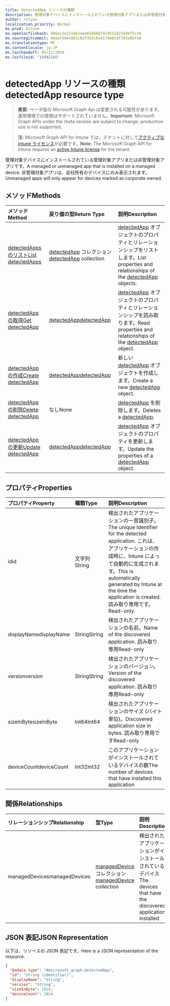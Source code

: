 ```yaml
---
title: detectedApp リソースの種類
description: 管理対象デバイスにインストールされている管理対象アプリまたは非管理対象アプリです。 非管理対象アプリは、会社所有のデバイスにのみ表示されます。
author: rolyon
localization_priority: Normal
ms.prod: Intune
ms.openlocfilehash: db6ec2e211de14ee65d66874c8512423d4bf5c34
ms.sourcegitcommit: 94aaf594c881c02f353c6a417460cdf783a0bfe0
ms.translationtype: MT
ms.contentlocale: ja-JP
ms.lasthandoff: 05/11/2019
ms.locfileid: "33942165"
---
```

# <a name="detectedapp-resource-type"></a><span data-ttu-id="9ee53-104">detectedApp リソースの種類</span><span class="sxs-lookup"><span data-stu-id="9ee53-104">detectedApp resource type</span></span>

> <span data-ttu-id="9ee53-105">**重要:** ベータ版の Microsoft Graph Api は変更される可能性があります。運用環境での使用はサポートされていません。</span><span class="sxs-lookup"><span data-stu-id="9ee53-105">**Important:** Microsoft Graph APIs under the /beta version are subject to change; production use is not supported.</span></span>

> <span data-ttu-id="9ee53-106">**注:** Microsoft Graph API for Intune では、テナントに対して[アクティブな intune ライセンス](https://go.microsoft.com/fwlink/?linkid=839381)が必要です。</span><span class="sxs-lookup"><span data-stu-id="9ee53-106">**Note:** The Microsoft Graph API for Intune requires an [active Intune license](https://go.microsoft.com/fwlink/?linkid=839381) for the tenant.</span></span>

<span data-ttu-id="9ee53-107">管理対象デバイスにインストールされている管理対象アプリまたは非管理対象アプリです。</span><span class="sxs-lookup"><span data-stu-id="9ee53-107">A managed or unmanaged app that is installed on a managed device.</span></span> <span data-ttu-id="9ee53-108">非管理対象アプリは、会社所有のデバイスにのみ表示されます。</span><span class="sxs-lookup"><span data-stu-id="9ee53-108">Unmanaged apps will only appear for devices marked as corporate owned.</span></span>

## <a name="methods"></a><span data-ttu-id="9ee53-109">メソッド</span><span class="sxs-lookup"><span data-stu-id="9ee53-109">Methods</span></span>
|<span data-ttu-id="9ee53-110">メソッド</span><span class="sxs-lookup"><span data-stu-id="9ee53-110">Method</span></span>|<span data-ttu-id="9ee53-111">戻り値の型</span><span class="sxs-lookup"><span data-stu-id="9ee53-111">Return Type</span></span>|<span data-ttu-id="9ee53-112">説明</span><span class="sxs-lookup"><span data-stu-id="9ee53-112">Description</span></span>|
|:---|:---|:---|
|[<span data-ttu-id="9ee53-113">detectedApps のリスト</span><span class="sxs-lookup"><span data-stu-id="9ee53-113">List detectedApps</span></span>](../api/intune-devices-detectedapp-list.md)|<span data-ttu-id="9ee53-114">[detectedApp](../resources/intune-devices-detectedapp.md) コレクション</span><span class="sxs-lookup"><span data-stu-id="9ee53-114">[detectedApp](../resources/intune-devices-detectedapp.md) collection</span></span>|<span data-ttu-id="9ee53-115">[detectedApp](../resources/intune-devices-detectedapp.md) オブジェクトのプロパティとリレーションシップをリストします。</span><span class="sxs-lookup"><span data-stu-id="9ee53-115">List properties and relationships of the [detectedApp](../resources/intune-devices-detectedapp.md) objects.</span></span>|
|[<span data-ttu-id="9ee53-116">detectedApp の取得</span><span class="sxs-lookup"><span data-stu-id="9ee53-116">Get detectedApp</span></span>](../api/intune-devices-detectedapp-get.md)|[<span data-ttu-id="9ee53-117">detectedApp</span><span class="sxs-lookup"><span data-stu-id="9ee53-117">detectedApp</span></span>](../resources/intune-devices-detectedapp.md)|<span data-ttu-id="9ee53-118">[detectedApp](../resources/intune-devices-detectedapp.md) オブジェクトのプロパティとリレーションシップを読み取ります。</span><span class="sxs-lookup"><span data-stu-id="9ee53-118">Read properties and relationships of the [detectedApp](../resources/intune-devices-detectedapp.md) object.</span></span>|
|[<span data-ttu-id="9ee53-119">detectedApp の作成</span><span class="sxs-lookup"><span data-stu-id="9ee53-119">Create detectedApp</span></span>](../api/intune-devices-detectedapp-create.md)|[<span data-ttu-id="9ee53-120">detectedApp</span><span class="sxs-lookup"><span data-stu-id="9ee53-120">detectedApp</span></span>](../resources/intune-devices-detectedapp.md)|<span data-ttu-id="9ee53-121">新しい [detectedApp](../resources/intune-devices-detectedapp.md) オブジェクトを作成します。</span><span class="sxs-lookup"><span data-stu-id="9ee53-121">Create a new [detectedApp](../resources/intune-devices-detectedapp.md) object.</span></span>|
|[<span data-ttu-id="9ee53-122">detectedApp の削除</span><span class="sxs-lookup"><span data-stu-id="9ee53-122">Delete detectedApp</span></span>](../api/intune-devices-detectedapp-delete.md)|<span data-ttu-id="9ee53-123">なし</span><span class="sxs-lookup"><span data-stu-id="9ee53-123">None</span></span>|<span data-ttu-id="9ee53-124">[detectedApp](../resources/intune-devices-detectedapp.md) を削除します。</span><span class="sxs-lookup"><span data-stu-id="9ee53-124">Deletes a [detectedApp](../resources/intune-devices-detectedapp.md).</span></span>|
|[<span data-ttu-id="9ee53-125">detectedApp の更新</span><span class="sxs-lookup"><span data-stu-id="9ee53-125">Update detectedApp</span></span>](../api/intune-devices-detectedapp-update.md)|[<span data-ttu-id="9ee53-126">detectedApp</span><span class="sxs-lookup"><span data-stu-id="9ee53-126">detectedApp</span></span>](../resources/intune-devices-detectedapp.md)|<span data-ttu-id="9ee53-127">[detectedApp](../resources/intune-devices-detectedapp.md) オブジェクトのプロパティを更新します。</span><span class="sxs-lookup"><span data-stu-id="9ee53-127">Update the properties of a [detectedApp](../resources/intune-devices-detectedapp.md) object.</span></span>|

## <a name="properties"></a><span data-ttu-id="9ee53-128">プロパティ</span><span class="sxs-lookup"><span data-stu-id="9ee53-128">Properties</span></span>
|<span data-ttu-id="9ee53-129">プロパティ</span><span class="sxs-lookup"><span data-stu-id="9ee53-129">Property</span></span>|<span data-ttu-id="9ee53-130">種類</span><span class="sxs-lookup"><span data-stu-id="9ee53-130">Type</span></span>|<span data-ttu-id="9ee53-131">説明</span><span class="sxs-lookup"><span data-stu-id="9ee53-131">Description</span></span>|
|:---|:---|:---|
|<span data-ttu-id="9ee53-132">id</span><span class="sxs-lookup"><span data-stu-id="9ee53-132">id</span></span>|<span data-ttu-id="9ee53-133">文字列</span><span class="sxs-lookup"><span data-stu-id="9ee53-133">String</span></span>|<span data-ttu-id="9ee53-134">検出されたアプリケーションの一意識別子。</span><span class="sxs-lookup"><span data-stu-id="9ee53-134">The unique Identifier for the detected application.</span></span> <span data-ttu-id="9ee53-135">これは、アプリケーションの作成時に、Intune によって自動的に生成されます。</span><span class="sxs-lookup"><span data-stu-id="9ee53-135">This is automatically generated by Intune at the time the application is created.</span></span> <span data-ttu-id="9ee53-136">読み取り専用です。</span><span class="sxs-lookup"><span data-stu-id="9ee53-136">Read-only.</span></span>|
|<span data-ttu-id="9ee53-137">displayName</span><span class="sxs-lookup"><span data-stu-id="9ee53-137">displayName</span></span>|<span data-ttu-id="9ee53-138">String</span><span class="sxs-lookup"><span data-stu-id="9ee53-138">String</span></span>|<span data-ttu-id="9ee53-139">検出されたアプリケーションの名前。</span><span class="sxs-lookup"><span data-stu-id="9ee53-139">Name of the discovered application.</span></span> <span data-ttu-id="9ee53-140">読み取り専用</span><span class="sxs-lookup"><span data-stu-id="9ee53-140">Read-only</span></span>|
|<span data-ttu-id="9ee53-141">version</span><span class="sxs-lookup"><span data-stu-id="9ee53-141">version</span></span>|<span data-ttu-id="9ee53-142">String</span><span class="sxs-lookup"><span data-stu-id="9ee53-142">String</span></span>|<span data-ttu-id="9ee53-143">検出されたアプリケーションのバージョン。</span><span class="sxs-lookup"><span data-stu-id="9ee53-143">Version of the discovered application.</span></span> <span data-ttu-id="9ee53-144">読み取り専用</span><span class="sxs-lookup"><span data-stu-id="9ee53-144">Read-only</span></span>|
|<span data-ttu-id="9ee53-145">sizeInByte</span><span class="sxs-lookup"><span data-stu-id="9ee53-145">sizeInByte</span></span>|<span data-ttu-id="9ee53-146">Int64</span><span class="sxs-lookup"><span data-stu-id="9ee53-146">Int64</span></span>|<span data-ttu-id="9ee53-147">検出されたアプリケーションのサイズ (バイト単位)。</span><span class="sxs-lookup"><span data-stu-id="9ee53-147">Discovered application size in bytes.</span></span> <span data-ttu-id="9ee53-148">読み取り専用です</span><span class="sxs-lookup"><span data-stu-id="9ee53-148">Read-only</span></span>|
|<span data-ttu-id="9ee53-149">deviceCount</span><span class="sxs-lookup"><span data-stu-id="9ee53-149">deviceCount</span></span>|<span data-ttu-id="9ee53-150">Int32</span><span class="sxs-lookup"><span data-stu-id="9ee53-150">Int32</span></span>|<span data-ttu-id="9ee53-151">このアプリケーションがインストールされているデバイスの数</span><span class="sxs-lookup"><span data-stu-id="9ee53-151">The number of devices that have installed this application</span></span>|

## <a name="relationships"></a><span data-ttu-id="9ee53-152">関係</span><span class="sxs-lookup"><span data-stu-id="9ee53-152">Relationships</span></span>
|<span data-ttu-id="9ee53-153">リレーションシップ</span><span class="sxs-lookup"><span data-stu-id="9ee53-153">Relationship</span></span>|<span data-ttu-id="9ee53-154">型</span><span class="sxs-lookup"><span data-stu-id="9ee53-154">Type</span></span>|<span data-ttu-id="9ee53-155">説明</span><span class="sxs-lookup"><span data-stu-id="9ee53-155">Description</span></span>|
|:---|:---|:---|
|<span data-ttu-id="9ee53-156">managedDevices</span><span class="sxs-lookup"><span data-stu-id="9ee53-156">managedDevices</span></span>|<span data-ttu-id="9ee53-157">[managedDevice](../resources/intune-devices-manageddevice.md) コレクション</span><span class="sxs-lookup"><span data-stu-id="9ee53-157">[managedDevice](../resources/intune-devices-manageddevice.md) collection</span></span>|<span data-ttu-id="9ee53-158">検出されたアプリケーションがインストールされているデバイス</span><span class="sxs-lookup"><span data-stu-id="9ee53-158">The devices that have the discovered application installed</span></span>|

## <a name="json-representation"></a><span data-ttu-id="9ee53-159">JSON 表記</span><span class="sxs-lookup"><span data-stu-id="9ee53-159">JSON Representation</span></span>
<span data-ttu-id="9ee53-160">以下は、リソースの JSON 表記です。</span><span class="sxs-lookup"><span data-stu-id="9ee53-160">Here is a JSON representation of the resource.</span></span>
<!-- {
  "blockType": "resource",
  "keyProperty": "id",
  "@odata.type": "microsoft.graph.detectedApp"
}
-->
``` json
{
  "@odata.type": "#microsoft.graph.detectedApp",
  "id": "String (identifier)",
  "displayName": "String",
  "version": "String",
  "sizeInByte": 1024,
  "deviceCount": 1024
}
```




